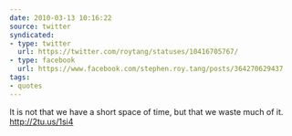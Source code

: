 ```yaml
---
date: 2010-03-13 10:16:22
source: twitter
syndicated:
- type: twitter
  url: https://twitter.com/roytang/statuses/10416705767/
- type: facebook
  url: https://www.facebook.com/stephen.roy.tang/posts/364270629437
tags:
- quotes
---
```


It is not that we have a short space of time, but that we waste much of it. http://2tu.us/1si4